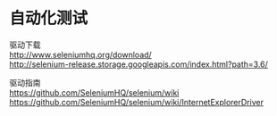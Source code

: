 <h1>自动化测试</h1>


驱动下载<br/>
http://www.seleniumhq.org/download/<br/>
http://selenium-release.storage.googleapis.com/index.html?path=3.6/


驱动指南<br/>
https://github.com/SeleniumHQ/selenium/wiki<br/>
https://github.com/SeleniumHQ/selenium/wiki/InternetExplorerDriver
